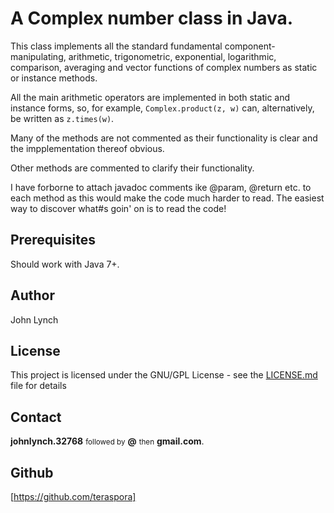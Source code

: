 # A Complex number class in Java.

This class implements all the standard fundamental component-manipulating, arithmetic, trigonometric, exponential, logarithmic, comparison, averaging and vector functions of complex numbers as static or instance methods.

All the main arithmetic operators are implemented in both static and instance forms, so, for example, 
`Complex.product(z, w)` can, alternatively, be written as `z.times(w)`.

Many of the methods are not commented as their functionality is clear and the impplementation thereof obvious.

Other methods are commented to clarify their functionality.

I have forborne to attach javadoc comments ike @param, @return etc. to each method as this would make the code much harder to read.   The easiest way to discover what#s goin' on is to read the code!

## Prerequisites

Should work with Java 7+.

## Author

John Lynch

## License

This project is licensed under the GNU/GPL License - see the [LICENSE.md](LICENSE.md) file for details 

## Contact

__johnlynch.32768__ <small>followed by</small> __@__ <small>then</small> __gmail.com__.

## Github

[https://github.com/teraspora]
